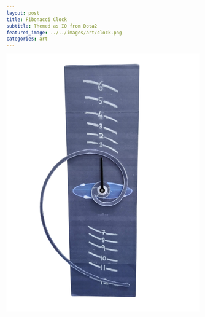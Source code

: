```yaml
---
layout: post
title: Fibonacci Clock
subtitle: Themed as IO from Dota2
featured_image: ../../images/art/clock.png
categories: art
---
```


![](/images/art/clock.png)